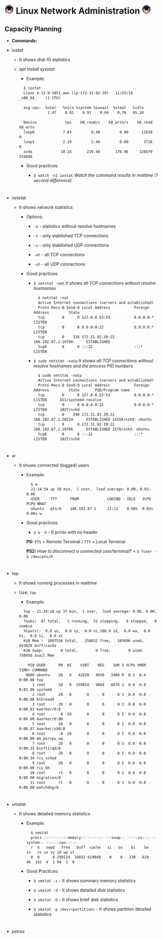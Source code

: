 # <img src="images/gnu-linux.png" width="30px"> Linux Network Administration <img src="images/gnu-linux.png" width="30px">

## Capacity Planning

- **Commands:**

- _iostat_

  - It shows disk IO statistics

  - _apt install sysstat_

    - Example:

    ```
      $ iostat
      Linux 4.15.0-1051-aws (ip-172-31-92-39) 	11/25/19 	_x86_64_	(1 CPU)

      avg-cpu:  %user   %nice %system %iowait  %steal   %idle
                 2.47    0.01    0.91    0.64    0.70   95.28

      Device             tps    kB_read/s    kB_wrtn/s    kB_read    kB_wrtn
      loop0             7.83         8.48         0.00      12638          0
      loop1             2.29         2.49         0.00       3716          0
      xvda             10.24       219.48       170.96     326979     254688
    ```

    - Good practices:

      - `$ watch -n1 iostat` _Watch the command results in realtime (1 second difference)_

#

  - _netstat_

    - It shows network statistics

      - Options:

        - `-n` - statistics without resolve hostnames

        - `-t` - only stablished TCP connections

        - `-u` - only stablished UDP connections

        - `-at` - all TCP connections

        - `-ut` - all UDP connections

      - Good practices:

        - `$ netstat -nat` _It shows all TCP connections without resolve hostnames_

          ```
            $ netstat -nat
            Active Internet connections (servers and established)
            Proto Recv-Q Send-Q Local Address           Foreign Address         State
            tcp        0      0 127.0.0.53:53           0.0.0.0:*               LISTEN
            tcp        0      0 0.0.0.0:22              0.0.0.0:*               LISTEN
            tcp        0    316 172.31.92.39:22         186.192.87.1:10766      ESTABLISHED
            tcp6       0      0 :::22                   :::*                    LISTEN
          ```

        - `$ sudo netstat -natp` _It shows all TCP connections without resolve hostnames and the process PID numbers_

          ```
            $ sudo netstat -natp
            Active Internet connections (servers and established)
            Proto Recv-Q Send-Q Local Address           Foreign Address         State       PID/Program name
            tcp        0      0 127.0.0.53:53           0.0.0.0:*               LISTEN      651/systemd-resolve
            tcp        0      0 0.0.0.0:22              0.0.0.0:*               LISTEN      1027/sshd
            tcp        0    340 172.31.92.39:22         186.192.87.1:20214      ESTABLISHED 14550/sshd: ubuntu
            tcp        0      0 172.31.92.39:22         186.192.87.1:10766      ESTABLISHED 1570/sshd: ubuntu
            tcp6       0      0 :::22                   :::*                    LISTEN      1027/sshd
          ```  

#

- _w_

  - It shows connected (logged) users

    - Example:

      ```
        $ w
        21:14:54 up 18 min,  1 user,  load average: 0.00, 0.03, 0.06
        USER     TTY      FROM             LOGIN@   IDLE   JCPU   PCPU WHAT
        ubuntu   pts/0    186.192.87.1     21:11    0.00s  0.03s  0.00s w
      ```

    - Good practices:

      - `$ w -h` - It prints with no header

      **PS:** `PTS` = Remote Terminal / `TTY` = Local Terminal

      **PS2:** _How to disconnect a connected user/terminal?_ = `$ fuser -k /dev/pts/0`

#

- _top_

  - It shows running processes in realtime

  - Use: `top`

    - Example:

    ```
      top - 21:34:18 up 37 min,  1 user,  load average: 0.00, 0.00, 0.00
      Tasks:  87 total,   1 running,  51 sleeping,   0 stopped,   0 zombie
      %Cpu(s):  0.0 us,  0.0 sy,  0.0 ni,100.0 id,  0.0 wa,  0.0 hi,  0.0 si,  0.0 st
      KiB Mem :  1007556 total,   250032 free,   103696 used,   653828 buff/cache
      KiB Swap:        0 total,        0 free,        0 used.   750456 avail Mem

        PID USER      PR  NI    VIRT    RES    SHR S %CPU %MEM     TIME+ COMMAND
       9660 ubuntu    20   0   42820   4036   3408 R  0.3  0.4   0:00.08 top
          1 root      20   0  159824   9084   6676 S  0.0  0.9   0:02.86 systemd
          2 root      20   0       0      0      0 S  0.0  0.0   0:00.00 kthreadd
          3 root      20   0       0      0      0 I  0.0  0.0   0:00.01 kworker/0:0
          4 root       0 -20       0      0      0 I  0.0  0.0   0:00.00 kworker/0:0H
          5 root      20   0       0      0      0 I  0.0  0.0   0:00.07 kworker/u30:0
          6 root       0 -20       0      0      0 I  0.0  0.0   0:00.00 mm_percpu_wq
          7 root      20   0       0      0      0 S  0.0  0.0   0:00.15 ksoftirqd/0
          8 root      20   0       0      0      0 I  0.0  0.0   0:00.34 rcu_sched
          9 root      20   0       0      0      0 I  0.0  0.0   0:00.00 rcu_bh
         10 root      rt   0       0      0      0 S  0.0  0.0   0:00.00 migration/0
         11 root      rt   0       0      0      0 S  0.0  0.0   0:00.00 watchdog/0
    ```

#

- _vmstat_

  - It shows detailed memory statistics

    - Example:

      ```
        $ vmstat
        procs -----------memory---------- ---swap-- -----io---- -system-- ------cpu-----
        r  b   swpd   free   buff  cache   si   so    bi    bo   in   cs us sy id wa st
        0  0      0 250124  34832 619048    0    0   238   610   46  143  4  1 94  1  0
      ```

    - Good Practices:

      - `$ vmstat -s` - It shows summary memory statistics

      - `$ vmstat -d` - It shows detailed disk statistics

      - `$ vmstat -D` - It shows brief disk statistics

      - `$ vmstat -p /dev/<partition>` - It shows partition detailed statistics

#

- _pstree_
